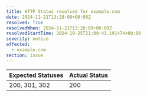 ```yaml
---
title: HTTP Status resolved for example.com
date: 2024-11-21T13:28:09+00:00Z
resolved: True
resolvedWhen: 2024-11-21T13:28:09+00:00Z
resolvedStartTime: 2024-10-25T21:09:43.191474+00:00
severity: notice
affected:
  - example.com
section: issue
---
```


| Expected Statuses | Actual Status  |
|-------------------|----------------|
| 200, 301, 302 | 200 |
